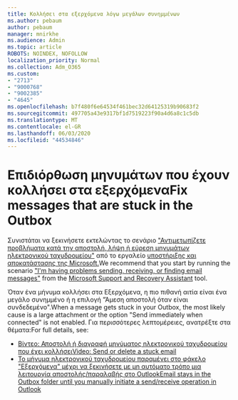 ```yaml
---
title: Κολλήσει στα εξερχόμενα λόγω μεγάλων συνημμένων
ms.author: pebaum
author: pebaum
manager: mnirkhe
ms.audience: Admin
ms.topic: article
ROBOTS: NOINDEX, NOFOLLOW
localization_priority: Normal
ms.collection: Adm_O365
ms.custom:
- "2713"
- "9000768"
- "9002385"
- "4645"
ms.openlocfilehash: b7f480f6e64534f461bec32d64125319b90683f2
ms.sourcegitcommit: 497705a43e9317bf1d7519223f90a4d6a8c1c5db
ms.translationtype: MT
ms.contentlocale: el-GR
ms.lasthandoff: 06/03/2020
ms.locfileid: "44534846"
---
```

# <a name="fix-messages-that-are-stuck-in-the-outbox"></a><span data-ttu-id="feea5-102">Επιδιόρθωση μηνυμάτων που έχουν κολλήσει στα εξερχόμενα</span><span class="sxs-lookup"><span data-stu-id="feea5-102">Fix messages that are stuck in the Outbox</span></span>

<span data-ttu-id="feea5-103">Συνιστάται να ξεκινήσετε εκτελώντας το σενάριο ["Αντιμετωπίζετε προβλήματα κατά την αποστολή, λήψη ή εύρεση μηνυμάτων ηλεκτρονικού ταχυδρομείου"](https://aka.ms/SaRA-OutlookSendReceive) από το εργαλείο [υποστήριξης και αποκατάστασης της Microsoft.](https://diagnostics.office.com/#/)</span><span class="sxs-lookup"><span data-stu-id="feea5-103">We recommend that you start by running the scenario ["I'm having problems sending, receiving, or finding email messages"](https://aka.ms/SaRA-OutlookSendReceive) from the [Microsoft Support and Recovery Assistant](https://diagnostics.office.com/#/) tool.</span></span>

<span data-ttu-id="feea5-104">Όταν ένα μήνυμα κολλήσει στα Εξερχόμενα, η πιο πιθανή αιτία είναι ένα μεγάλο συνημμένο ή η επιλογή "Άμεση αποστολή όταν είναι συνδεδεμένο".</span><span class="sxs-lookup"><span data-stu-id="feea5-104">When a message gets stuck in your Outbox, the most likely cause is a large attachment or the option "Send immediately when connected" is not enabled.</span></span>
<span data-ttu-id="feea5-105">Για περισσότερες λεπτομέρειες, ανατρέξτε στα θέματα:</span><span class="sxs-lookup"><span data-stu-id="feea5-105">For full details, see:</span></span>
- [<span data-ttu-id="feea5-106">Βίντεο: Αποστολή ή διαγραφή μηνύματος ηλεκτρονικού ταχυδρομείου που έχει κολλήσει</span><span class="sxs-lookup"><span data-stu-id="feea5-106">Video: Send or delete a stuck email</span></span>](https://support.office.com/article/Video-Send-or-delete-an-email-stuck-in-your-outbox-26d5d34a-4e5f-444a-a9e8-44db04a94dec) 
- [<span data-ttu-id="feea5-107">Το μήνυμα ηλεκτρονικού ταχυδρομείου παραμένει στο φάκελο "Εξερχόμενα" μέχρι να ξεκινήσετε με μη αυτόματο τρόπο μια λειτουργία αποστολής/παραλαβής στο Outlook</span><span class="sxs-lookup"><span data-stu-id="feea5-107">Email stays in the Outbox folder until you manually initiate a send/receive operation in Outlook</span></span>](https://support.microsoft.com/help/2797572/email-stays-in-the-outbox-folder-until-you-manually-initiate-a-send-re)
